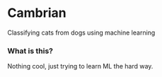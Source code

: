 # Cambrian
Classifying cats from dogs using machine learning

### What is this?
Nothing cool, just trying to learn ML the hard way.
